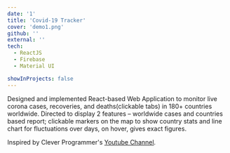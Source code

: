 ```yaml
---
date: '1'
title: 'Covid-19 Tracker'
cover: 'demo1.png'
github: ''
external: ''
tech:
  - ReactJS
  - Firebase
  - Material UI

showInProjects: false
---
```


Designed and implemented React-based Web Application to monitor live corona cases, recoveries, and
deaths(clickable tabs) in 180+ countries worldwide. Directed to display 2 features – worldwide cases and countries based report; clickable markers on the map to show country stats and line chart for fluctuations over days, on hover, gives exact figures.

Inspired by Clever Programmer's [Youtube Channel](https://www.youtube.com/channel/UCqrILQNl5Ed9Dz6CGMyvMTQ).
